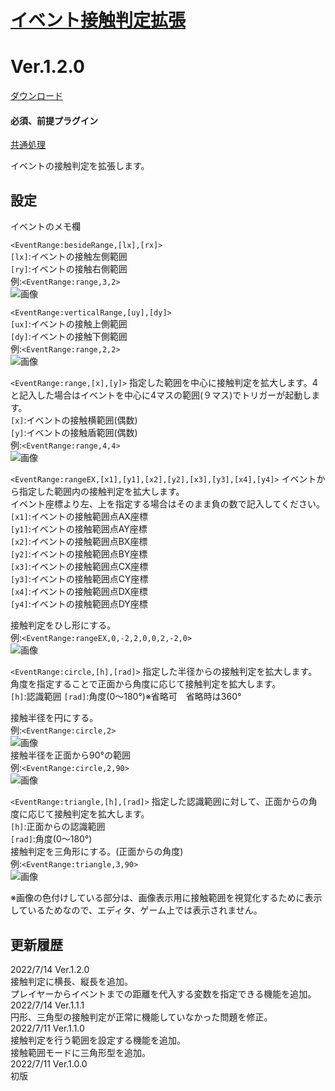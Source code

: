 # [イベント接触判定拡張](https://raw.githubusercontent.com/nuun888/MZ/master/NUUN_EventRange.js)
# Ver.1.2.0
[ダウンロード](https://raw.githubusercontent.com/nuun888/MZ/master/NUUN_EventRange.js)  
#### 必須、前提プラグイン
[共通処理](https://github.com/nuun888/MZ/blob/master/README/Base.md)  

イベントの接触判定を拡張します。  

## 設定
イベントのメモ欄  

`<EventRange:besideRange,[lx],[rx]>`  
`[lx]`:イベントの接触左側範囲  
`[ry]`:イベントの接触右側範囲  
例:`<EventRange:range,3,2>`  
![画像](img/NUUN_EventRange6.png)  

`<EventRange:verticalRange,[uy],[dy]>`  
`[ux]`:イベントの接触上側範囲  
`[dy]`:イベントの接触下側範囲  
例:`<EventRange:range,2,2>`  
![画像](img/NUUN_EventRange7.png)  

`<EventRange:range,[x],[y]>` 指定した範囲を中心に接触判定を拡大します。4と記入した場合はイベントを中心に4マスの範囲(９マス)でトリガーが起動します。  
`[x]`:イベントの接触横範囲(偶数)  
`[y]`:イベントの接触盾範囲(偶数)  
例:`<EventRange:range,4,4>`  
![画像](img/NUUN_EventRange1.png)  

`<EventRange:rangeEX,[x1],[y1],[x2],[y2],[x3],[y3],[x4],[y4]>` イベントから指定した範囲内の接触判定を拡大します。  
イベント座標より左、上を指定する場合はそのまま負の数で記入してください。  
`[x1]`:イベントの接触範囲点AX座標  
`[y1]`:イベントの接触範囲点AY座標  
`[x2]`:イベントの接触範囲点BX座標  
`[y2]`:イベントの接触範囲点BY座標  
`[x3]`:イベントの接触範囲点CX座標  
`[y3]`:イベントの接触範囲点CY座標  
`[x4]`:イベントの接触範囲点DX座標  
`[y4]`:イベントの接触範囲点DY座標  

接触判定をひし形にする。  
例:`<EventRange:rangeEX,0,-2,2,0,0,2,-2,0>`  
![画像](img/NUUN_EventRange2.png)  

`<EventRange:circle,[h],[rad]>` 指定した半径からの接触判定を拡大します。角度を指定することで正面から角度に応じて接触判定を拡大します。  
`[h]`:認識範囲
`[rad]`:角度(0～180°)※省略可　省略時は360°  

接触半径を円にする。  
例:`<EventRange:circle,2>`  
![画像](img/NUUN_EventRange3.png)  
接触半径を正面から90°の範囲  
例:`<EventRange:circle,2,90>`  
![画像](img/NUUN_EventRange4.png)  

`<EventRange:triangle,[h],[rad]>` 指定した認識範囲に対して、正面からの角度に応じて接触判定を拡大します。  
`[h]`:正面からの認識範囲  
`[rad]`:角度(0～180°)  
接触判定を三角形にする。(正面からの角度)   
例:`<EventRange:triangle,3,90>`  
![画像](img/NUUN_EventRange5.png)  

※画像の色付けしている部分は、画像表示用に接触範囲を視覚化するために表示しているためなので、エディタ、ゲーム上では表示されません。  

## 更新履歴
2022/7/14 Ver.1.2.0  
接触判定に横長、縦長を追加。  
プレイヤーからイベントまでの距離を代入する変数を指定できる機能を追加。  
2022/7/14 Ver.1.1.1  
円形、三角型の接触判定が正常に機能していなかった問題を修正。  
2022/7/11 Ver.1.1.0  
接触判定を行う範囲を設定する機能を追加。  
接触範囲モードに三角形型を追加。  
2022/7/11 Ver.1.0.0  
初版  
